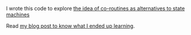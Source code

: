 I wrote this code to explore [the idea of co-routines as alternatives to state
machines](http://eli.thegreenplace.net/2009/08/29/co-routines-as-an-alternative-to-state-machines)

Read [my blog post to know what I ended up learning](http://eliasdorneles.github.io/2017/03/27/lazy-evaluation-as-alternative-to-state-machines.html).

